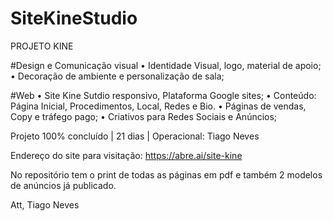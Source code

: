 # SiteKineStudio
PROJETO KINE 

#Design e Comunicação visual
• Identidade Visual, logo, material de apoio;
• Decoração de ambiente e personalização de sala;

#Web
• Site Kine Sutdio responsivo, Plataforma Google sites;
• Conteúdo: Página Inicial, Procedimentos, Local, Redes e Bio.
• Páginas de vendas, Copy e tráfego pago;
• Criativos para Redes Sociais e Anúncios;

Projeto 100% concluído | 21 dias | Operacional: Tiago Neves

Endereço do site para visitação: https://abre.ai/site-kine

No repositório tem o print de todas as páginas em pdf e também 2 modelos de anúncios já publicado.

Att, Tiago Neves
